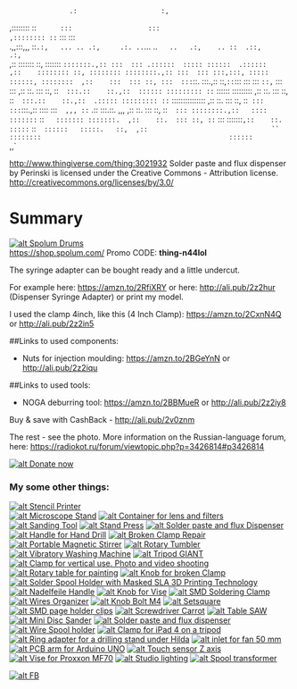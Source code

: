                    .:                     :,                                          
,:::::::: ::`      :::                   :::                                          
,:::::::: ::`      :::                   :::                                          
.,,:::,,, ::`.:,   ... .. .:,     .:. ..`... ..`   ..   .:,    .. ::  .::,     .:,`   
   ,::    :::::::  ::, :::::::  `:::::::.,:: :::  ::: .::::::  ::::: ::::::  .::::::  
   ,::    :::::::: ::, :::::::: ::::::::.,:: :::  ::: :::,:::, ::::: ::::::, :::::::: 
   ,::    :::  ::: ::, :::  :::`::.  :::.,::  ::,`::`:::   ::: :::  `::,`   :::   ::: 
   ,::    ::.  ::: ::, ::`  :::.::    ::.,::  :::::: ::::::::: ::`   :::::: ::::::::: 
   ,::    ::.  ::: ::, ::`  :::.::    ::.,::  .::::: ::::::::: ::`    ::::::::::::::: 
   ,::    ::.  ::: ::, ::`  ::: ::: `:::.,::   ::::  :::`  ,,, ::`  .::  :::.::.  ,,, 
   ,::    ::.  ::: ::, ::`  ::: ::::::::.,::   ::::   :::::::` ::`   ::::::: :::::::. 
   ,::    ::.  ::: ::, ::`  :::  :::::::`,::    ::.    :::::`  ::`   ::::::   :::::.  
                                ::,  ,::                               ``             
                                ::::::::                                              
                                 ::::::                                               
                                  `,,`


http://www.thingiverse.com/thing:3021932
Solder paste and flux dispenser by Perinski is licensed under the Creative Commons - Attribution license.
http://creativecommons.org/licenses/by/3.0/

# Summary

[![alt Spolum Drums](http://like-it.link/things/new-sp.png "Spolum Drums")](https://shop.spolum.com/)  
https://shop.spolum.com/ Promo CODE: **thing-n44lol**

The syringe adapter can be bought ready and a little undercut. 

For example here: https://amzn.to/2RfiXRY or here: http://ali.pub/2z2hur  (Dispenser Syringe Adapter) or print my model.

I used the clamp 4inch, like this (4 Inch Clamp): https://amzn.to/2CxnN4Q or http://ali.pub/2z2in5

##Links to used components:

* Nuts for injection moulding: https://amzn.to/2BGeYnN or http://ali.pub/2z2iqu

##Links to used tools:

* NOGA deburring tool: https://amzn.to/2BBMueR or http://ali.pub/2z2iy8


Buy & save with CashBack - http://ali.pub/2v0znm

The rest - see the photo. More information on the Russian-language forum, here: https://radiokot.ru/forum/viewtopic.php?p=3426814#p3426814


[![alt Donate now](http://f-studio.info/img/pp.png "Donate now")](https://www.paypal.me/perinski) 

### My some other things:

[![alt Stencil Printer](http://like-it.link/things/new-thing.jpg "Stencil Printer")](https://www.thingiverse.com/thing:3429201)  
[![alt Microscope Stand](http://like-it.link/things/Microscope-Stand.jpg "Microscope Stand")](https://www.thingiverse.com/thing:3379567) [![alt Container for lens and filters](http://like-it.link/things/Container-for-lens.jpg "Container for lens and filters")](https://www.thingiverse.com/thing:3289858) [![alt Sanding Tool](http://like-it.link/things/Sanding-Tool.jpg "Sanding Tool")](https://www.thingiverse.com/thing:3159240) [![alt Stand Press](http://like-it.link/things/Stand-Press.jpg "Stand Press")](https://www.thingiverse.com/thing:3158065) [![alt Solder paste and flux Dispenser](http://like-it.link/things/Solder-paste-and-flux-Dispenser.jpg "Solder paste and flux Dispenser")](https://www.thingiverse.com/thing:3148234)  
[![alt Handle for Hand Drill](http://like-it.link/things/Handle-for-Hand-Drill.jpg "Handle for Hand Drill")](https://www.thingiverse.com/thing:3147650) [![alt Broken Clamp Repair](http://like-it.link/things/Broken-Clamp-Repair.jpg "Broken Clamp Repair")](https://www.thingiverse.com/thing:3142787) [![alt Portable Magnetic Stirrer](http://like-it.link/things/Portable-Magnetic-Stirrer.jpg "Portable Magnetic Stirrer")](https://www.thingiverse.com/thing:3139427) [![alt Rotary Tumbler](http://like-it.link/things/Rotary-Tumbler.jpg "Rotary Tumbler")](https://www.thingiverse.com/thing:3131549) [![alt Vibratory Washing Machine](http://like-it.link/things/Vibratory-Washing-Machine.jpg "Vibratory Washing Machine")](https://www.thingiverse.com/thing:3128764)
[![alt Tripod GIANT](http://like-it.link/things/Tripod-GIANT.jpg "Tripod GIANT")](https://www.thingiverse.com/thing:3092877) [![alt Clamp for vertical use. Photo and video shooting](http://like-it.link/things/Clamp-for-vertical-use.jpg "Clamp for vertical use. Photo and video shooting")](https://www.thingiverse.com/thing:3084138) [![alt Rotary table for painting](http://like-it.link/things/Rotary-table-for-painting.jpg "Rotary table for painting")](https://www.thingiverse.com/thing:3079231) [![alt Knob for broken Clamp](http://like-it.link/things/Knob-for-broken-Clamp.jpg "Knob for broken Clamp")](https://www.thingiverse.com/thing:3077335) [![alt Solder Spool Holder with Masked SLA 3D Printing Technology](http://like-it.link/things/Solder-Spool-Holder-Masked-SLA.jpg "Solder Spool Holder with Masked SLA 3D Printing Technology")](https://www.thingiverse.com/thing:3074621) 
[![alt Nadelfeile Handle](http://like-it.link/things/Nadelfeile-Handle.jpg "Nadelfeile Handle")](https://www.thingiverse.com/thing:3071541) [![alt Knob for Vise](http://like-it.link/things/Knob-for-Vise.jpg "Knob for Vise")](https://www.thingiverse.com/thing:3070677) [![alt SMD Soldering Clamp](http://like-it.link/things/SMD-Soldering-Clamp.jpg "SMD Soldering Clamp")](https://www.thingiverse.com/thing:3070638) [![alt Wires Organizer](http://like-it.link/things/Wires-Organizer.jpg "Wires Organizer")](https://www.thingiverse.com/thing:3061932) [![alt Knob Bolt M4](http://like-it.link/things/Knob-Bolt-M4.jpg "Knob Bolt M4")](https://www.thingiverse.com/thing:3052926) 
[![alt Setsquare](http://like-it.link/things/Setsquare.jpg "Setsquare")](https://www.thingiverse.com/thing:3051781) [![alt SMD page holder clips](http://like-it.link/things/SMD-page-holder-clips.jpg "SMD page holder clips")](https://www.thingiverse.com/thing:3051674) [![alt Screwdriver Сarrot](http://like-it.link/things/Screwdriver-Сarrot.jpg "Screwdriver Сarrot")](https://www.thingiverse.com/thing:3047598) [![alt Table SAW](http://like-it.link/things/Table-SAW.jpg "Table SAW")](https://www.thingiverse.com/thing:3044200) [![alt Mini Disc Sander](http://like-it.link/things/Mini-Disc-Sander.jpg "Mini Disc Sander")](https://www.thingiverse.com/thing:3037735)
[![alt Solder paste and flux dispenser](http://like-it.link/things/Solder-paste-and-flux-dispenser1.jpg "Solder paste and flux dispenser")](https://www.thingiverse.com/thing:3021932) [![alt Wire Spool holder](http://like-it.link/things/Wire-Spool-holder.jpg "Wire Spool holder")](https://www.thingiverse.com/thing:3019391) [![alt Clamp for iPad 4 on a tripod](http://like-it.link/things/Clamp-for-iPad-4-on-a-tripod.jpg "Clamp for iPad 4 on a tripod")](https://www.thingiverse.com/thing:2199980) [![alt Ring adapter for a drilling stand under Hilda](http://like-it.link/things/Ring-adapter-for-Hilda.jpg "Ring adapter for a drilling stand under Hilda")](https://www.thingiverse.com/thing:2158287) [![alt inlet for fan 50 mm](http://like-it.link/things/inlet-for-fan-50mm.jpg "inlet for fan 50 mm")](https://www.thingiverse.com/thing:2125794)        
[![alt PCB arm for Arduino UNO](http://like-it.link/things/PCB-arm-for-Arduino-UNO.jpg "PCB arm for Arduino UNO")](https://www.thingiverse.com/thing:2120429) [![alt Touch sensor Z axis](http://like-it.link/things/Touch-sensor-Z-axis.jpg "Touch sensor Z axis")](https://www.thingiverse.com/thing:2120413) [![alt Vise for Proxxon MF70](http://like-it.link/things/Vise-for-Proxxon-MF70.jpg "Vise for Proxxon MF70")](https://www.thingiverse.com/thing:2116085) [![alt Studio lighting](http://like-it.link/things/Studio-lighting.jpg "Studio lighting")](https://www.thingiverse.com/thing:2110500) [![alt Spool transformer](http://like-it.link/things/Spool-transformer.jpg "Spool transformer")](https://www.thingiverse.com/thing:2080468)


[![alt FB](https://www.facebook.com/tr?id=568575290233201&ev=Solder_paste_and_flux_dispenser&noscript=1 "FB")](https://www.facebook.com/3DPrinting.stl)
